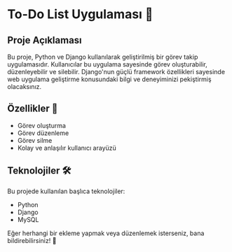 # To-Do List Uygulaması 📒

## Proje Açıklaması
Bu proje, Python ve Django kullanılarak geliştirilmiş bir görev takip uygulamasıdır. Kullanıcılar bu uygulama sayesinde görev oluşturabilir, düzenleyebilir ve silebilir. Django'nun güçlü framework özellikleri sayesinde web uygulama geliştirme konusundaki bilgi ve deneyiminizi pekiştirmiş olacaksınız.

## Özellikler 📜
- Görev oluşturma
- Görev düzenleme
- Görev silme
- Kolay ve anlaşılır kullanıcı arayüzü

## Teknolojiler 🛠️
Bu projede kullanılan başlıca teknolojiler:
- Python
- Django
- MySQL

Eğer herhangi bir ekleme yapmak veya düzenlemek isterseniz, bana bildirebilirsiniz! 🚀
